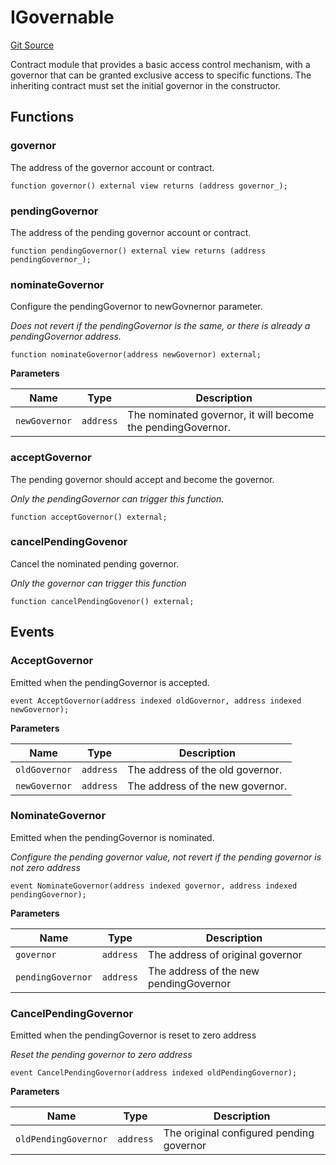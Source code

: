 # IGovernable

[Git Source](https://github.com/isle-labs/isle-contract/blob/main/contracts/interfaces/IGovernable.sol)

Contract module that provides a basic access control mechanism, with a governor that can be granted exclusive access to specific functions. The inheriting contract must set the initial governor in the constructor.

## Functions

### governor

The address of the governor account or contract.

```solidity
function governor() external view returns (address governor_);
```

### pendingGovernor

The address of the pending governor account or contract.

```solidity
function pendingGovernor() external view returns (address pendingGovernor_);
```

### nominateGovernor

Configure the pendingGovernor to newGovnernor parameter.

_Does not revert if the pendingGovernor is the same, or there is already a pendingGovernor address._

```solidity
function nominateGovernor(address newGovernor) external;
```

**Parameters**

| Name          | Type      | Description                                                 |
| ------------- | --------- | ----------------------------------------------------------- |
| `newGovernor` | `address` | The nominated governor, it will become the pendingGovernor. |

### acceptGovernor

The pending governor should accept and become the governor.

_Only the pendingGovernor can trigger this function._

```solidity
function acceptGovernor() external;
```

### cancelPendingGovenor

Cancel the nominated pending governor.

_Only the governor can trigger this function_

```solidity
function cancelPendingGovenor() external;
```

## Events

### AcceptGovernor

Emitted when the pendingGovernor is accepted.

```solidity
event AcceptGovernor(address indexed oldGovernor, address indexed newGovernor);
```

**Parameters**

| Name          | Type      | Description                      |
| ------------- | --------- | -------------------------------- |
| `oldGovernor` | `address` | The address of the old governor. |
| `newGovernor` | `address` | The address of the new governor. |

### NominateGovernor

Emitted when the pendingGovernor is nominated.

_Configure the pending governor value, not revert if the pending governor is not zero address_

```solidity
event NominateGovernor(address indexed governor, address indexed pendingGovernor);
```

**Parameters**

| Name              | Type      | Description                            |
| ----------------- | --------- | -------------------------------------- |
| `governor`        | `address` | The address of original governor       |
| `pendingGovernor` | `address` | The address of the new pendingGovernor |

### CancelPendingGovernor

Emitted when the pendingGovernor is reset to zero address

_Reset the pending governor to zero address_

```solidity
event CancelPendingGovernor(address indexed oldPendingGovernor);
```

**Parameters**

| Name                 | Type      | Description                              |
| -------------------- | --------- | ---------------------------------------- |
| `oldPendingGovernor` | `address` | The original configured pending governor |
